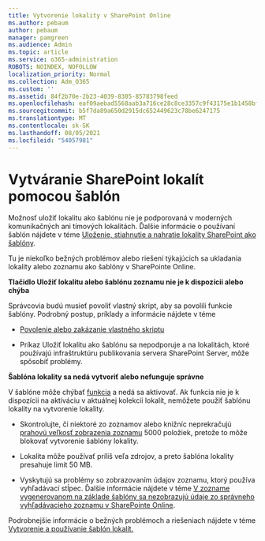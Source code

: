 ```yaml
---
title: Vytvorenie lokality v SharePoint Online
ms.author: pebaum
author: pebaum
manager: pamgreen
ms.audience: Admin
ms.topic: article
ms.service: o365-administration
ROBOTS: NOINDEX, NOFOLLOW
localization_priority: Normal
ms.collection: Adm_O365
ms.custom: ''
ms.assetid: 84f2b70e-2b23-4039-8305-85783798feed
ms.openlocfilehash: eaf09aebad5568aab3a716ce28c8ce3357c9f43175e1b1458bfcd43fd95a71fa
ms.sourcegitcommit: b5f7da89a650d2915dc652449623c78be6247175
ms.translationtype: MT
ms.contentlocale: sk-SK
ms.lasthandoff: 08/05/2021
ms.locfileid: "54057981"
---
```

# <a name="create-sharepoint-sites-using-templates"></a>Vytváranie SharePoint lokalít pomocou šablón

Možnosť uložiť lokalitu ako šablónu nie je podporovaná v moderných komunikačných ani tímových lokalitách. Ďalšie informácie o používaní šablón nájdete v téme [Uloženie, stiahnutie a nahratie lokality SharePoint ako šablóny](https://docs.microsoft.com/sharepoint/dev/general-development/save-download-and-upload-a-sharepoint-site-as-a-template).

Tu je niekoľko bežných problémov alebo riešení týkajúcich sa ukladania lokality alebo zoznamu ako šablóny v SharePointe Online. 

**Tlačidlo Uložiť lokalitu alebo šablónu zoznamu nie je k dispozícii alebo chýba**

Správcovia budú musieť povoliť vlastný skript, aby sa povolili funkcie šablóny. Podrobný postup, príklady a informácie nájdete v téme 

- [Povolenie alebo zakázanie vlastného skriptu](https://docs.microsoft.com/sharepoint/allow-or-prevent-custom-script)

- Príkaz Uložiť lokalitu ako šablónu sa nepodporuje a na lokalitách, ktoré používajú infraštruktúru publikovania servera SharePoint Server, môže spôsobiť problémy.

**Šablóna lokality sa nedá vytvoriť alebo nefunguje správne**

V šablóne môže chýbať [funkcia](https://social.technet.microsoft.com/wiki/contents/articles/14423.sharepoint-2013-existing-features-guid.aspx) a nedá sa aktivovať. Ak funkcia nie je k dispozícii na aktiváciu v aktuálnej kolekcii lokalít, nemôžete použiť šablónu lokality na vytvorenie lokality.

- Skontrolujte, či niektoré zo zoznamov alebo knižníc neprekračujú [prahovú veľkosť zobrazenia zoznamu](https://support.office.com/article/Manage-large-lists-and-libraries-in-SharePoint-B8588DAE-9387-48C2-9248-C24122F07C59) 5000 položiek, pretože to môže blokovať vytvorenie šablóny lokality.

- Lokalita môže používať príliš veľa zdrojov, a preto šablóna lokality presahuje limit 50 MB.


- Vyskytujú sa problémy so zobrazovaním údajov zoznamu, ktorý používa vyhľadávací stĺpec. Ďalšie informácie nájdete v téme [V zozname vygenerovanom na základe šablóny sa nezobrazujú údaje zo správneho vyhľadávacieho zoznamu v SharePointe Online](https://docs.microsoft.com/sharepoint/support/lists-and-libraries/template-generated-list-incorrect-data).

Podrobnejšie informácie o bežných problémoch a riešeniach nájdete v téme [Vytvorenie a používanie šablón lokalít.](https://support.office.com/article/Create-and-use-site-templates-60371B0F-00E0-4C49-A844-34759EBDD989)




